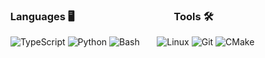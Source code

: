 ### &nbsp; Languages 🖥️ &nbsp; &nbsp; &nbsp; &nbsp; &nbsp; &nbsp; &nbsp; &nbsp; &nbsp; &nbsp; &nbsp; &nbsp; &nbsp; &nbsp; &nbsp; &nbsp; &nbsp; &nbsp; &nbsp; &nbsp; Tools 🛠️
&nbsp; ![TypeScript](https://img.shields.io/badge/typescript-000000.svg?style=for-the-badge&logo=typescript&logoColor=007acc) ![Python](https://img.shields.io/badge/python-000000?style=for-the-badge&logo=python&logoColor=python) ![Bash](https://img.shields.io/badge/bash-000000.svg?style=for-the-badge&logo=gnu-bash&logoColor=green) &nbsp; &nbsp; &nbsp; ![Linux](https://img.shields.io/badge/Linux-000000?style=for-the-badge&logo=linux&logoColor=yellow) ![Git](https://img.shields.io/badge/git-000000.svg?style=for-the-badge&logo=git&logoColor=orange) ![CMake](https://img.shields.io/badge/CMake-000000.svg?style=for-the-badge&logo=cmake&logoColor=blue)
